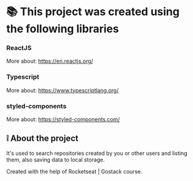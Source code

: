# :books: This project was created using the following libraries 
### ReactJS
More about: https://en.reactjs.org/

### Typescript
More about: https://www.typescriptlang.org/

### styled-components
More about: https://styled-components.com/

## :grey_exclamation: About the project 
It's used to search repositories created by you or other users and listing them, also saving data to local storage.

Created with the help of Rocketseat | Gostack course.
